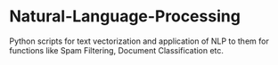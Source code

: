 # Natural-Language-Processing
Python scripts for text vectorization and application of NLP to them for functions like Spam Filtering, Document Classification etc.
